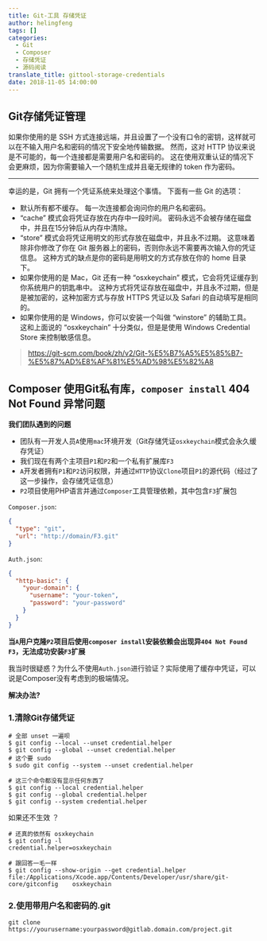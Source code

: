 ```yaml
---
title: Git-工具 存储凭证
author: helingfeng
tags: []
categories:
  - Git
  - Composer
  - 存储凭证
  - 源码阅读
translate_title: gittool-storage-credentials
date: 2018-11-05 14:00:00
---
```


## Git存储凭证管理

如果你使用的是 SSH 方式连接远端，并且设置了一个没有口令的密钥，这样就可以在不输入用户名和密码的情况下安全地传输数据。 然而，这对 HTTP 协议来说是不可能的，每一个连接都是需要用户名和密码的。 这在使用双重认证的情况下会更麻烦，因为你需要输入一个随机生成并且毫无规律的 token 作为密码。

---
幸运的是，Git 拥有一个凭证系统来处理这个事情。 下面有一些 Git 的选项：

- 默认所有都不缓存。 每一次连接都会询问你的用户名和密码。
- “cache” 模式会将凭证存放在内存中一段时间。 密码永远不会被存储在磁盘中，并且在15分钟后从内存中清除。
- “store” 模式会将凭证用明文的形式存放在磁盘中，并且永不过期。 这意味着除非你修改了你在 Git 服务器上的密码，否则你永远不需要再次输入你的凭证信息。 这种方式的缺点是你的密码是用明文的方式存放在你的 home 目录下。
- 如果你使用的是 Mac，Git 还有一种 “osxkeychain” 模式，它会将凭证缓存到你系统用户的钥匙串中。 这种方式将凭证存放在磁盘中，并且永不过期，但是是被加密的，这种加密方式与存放 HTTPS 凭证以及 Safari 的自动填写是相同的。
- 如果你使用的是 Windows，你可以安装一个叫做 “winstore” 的辅助工具。 这和上面说的 “osxkeychain” 十分类似，但是是使用 Windows Credential Store 来控制敏感信息。

> https://git-scm.com/book/zh/v2/Git-%E5%B7%A5%E5%85%B7-%E5%87%AD%E8%AF%81%E5%AD%98%E5%82%A8

## Composer 使用Git私有库，`composer install` 404 Not Found 异常问题

**我们团队遇到的问题**

- 团队有一开发人员`A`使用`mac`环境开发（Git存储凭证`osxkeychain`模式会永久缓存凭证）
- 我们现在有两个主项目`P1`和`P2`和一个私有扩展库`F3`
- `A`开发者拥有`P1`和`P2`访问权限，并通过`HTTP`协议`Clone`项目`P1`的源代码（经过了这一步操作，会存储凭证信息）
- `P2`项目使用PHP语言并通过`Composer`工具管理依赖，其中包含`F3`扩展包

`Composer.json`:
```json
{
  "type": "git",
  "url": "http://domain/F3.git"
}
```

`Auth.json`:
```json
{
  "http-basic": {
    "your-domain": {
      "username": "your-token",
      "password": "your-password"
    }
  }
}
```

**当`A`用户克隆`P2`项目后使用`composer install`安装依赖会出现异`404 Not Found F3`，无法成功安装`F3`扩展**

我当时很疑惑？为什么不使用`Auth.json`进行验证？实际使用了缓存中凭证，可以说是Composer没有考虑到的极端情况。

**解决办法?**

### 1.清除Git存储凭证

```shell
# 全部 unset 一遍呗
$ git config --local --unset credential.helper
$ git config --global --unset credential.helper
# 这个要 sudo
$ sudo git config --system --unset credential.helper

# 这三个命令都没有显示任何东西了
$ git config --local credential.helper
$ git config --global credential.helper
$ git config --system credential.helper
```

如果还不生效 ？

```shell
# 还真的依然有 osxkeychain
$ git config -l
credential.helper=osxkeychain

# 跟回答一毛一样
$ git config --show-origin --get credential.helper
file:/Applications/Xcode.app/Contents/Developer/usr/share/git-core/gitconfig    osxkeychain

```

### 2.使用带用户名和密码的.git 

```shell
git clone https://yourusername:yourpassword@gitlab.domain.com/project.git
```










